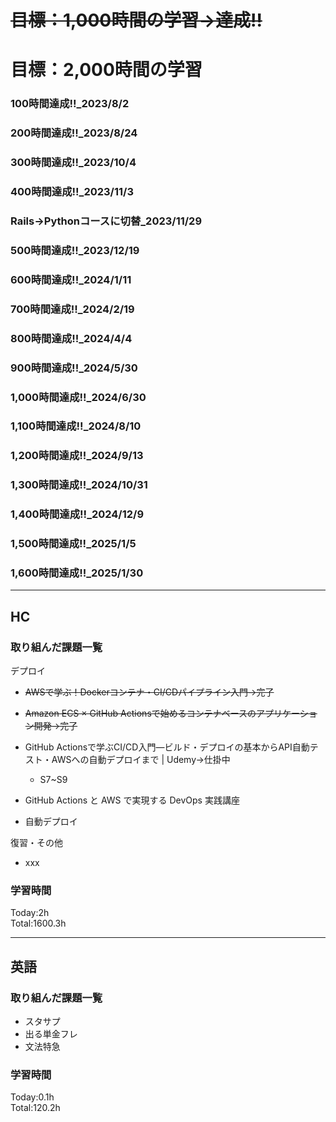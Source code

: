 # ~~目標：1,000時間の学習→達成!!~~
# 目標：2,000時間の学習
### 100時間達成!!_2023/8/2
### 200時間達成!!_2023/8/24
### 300時間達成!!_2023/10/4
### 400時間達成!!_2023/11/3
### Rails→Pythonコースに切替_2023/11/29
### 500時間達成!!_2023/12/19
### 600時間達成!!_2024/1/11
### 700時間達成!!_2024/2/19
### 800時間達成!!_2024/4/4
### 900時間達成!!_2024/5/30
### 1,000時間達成!!_2024/6/30
### 1,100時間達成!!_2024/8/10
### 1,200時間達成!!_2024/9/13
### 1,300時間達成!!_2024/10/31
### 1,400時間達成!!_2024/12/9
### 1,500時間達成!!_2025/1/5
### 1,600時間達成!!_2025/1/30

------------------------------------------
## HC
### 取り組んだ課題一覧
デプロイ

- ~~AWSで学ぶ！Dockerコンテナ・CI/CDパイプライン入門→完了~~

- ~~Amazon ECS × GitHub Actionsで始めるコンテナベースのアプリケーション開発→完了~~

- GitHub Actionsで学ぶCI/CD入門―ビルド・デプロイの基本からAPI自動テスト・AWSへの自動デプロイまで | Udemy→仕掛中
  - S7~S9

- GitHub Actions と AWS で実現する DevOps 実践講座

- 自動デプロイ

復習・その他
- xxx

### 学習時間
Today:2h<br>
Total:1600.3h

------------------------------------------
## 英語
### 取り組んだ課題一覧
- スタサプ
- 出る単金フレ
- 文法特急

### 学習時間
Today:0.1h<br>
Total:120.2h